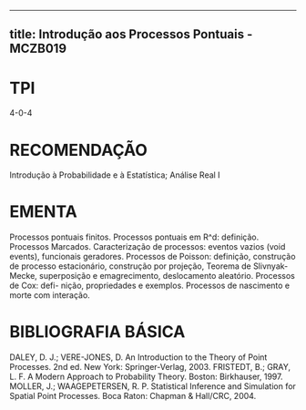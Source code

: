 
---
title: Introdução aos Processos Pontuais - MCZB019 
---

# TPI

4-0-4

# RECOMENDAÇÃO

Introdução à Probabilidade e à Estatística; Análise Real I

# EMENTA

Processos pontuais finitos. Processos pontuais em R^d: definição. Processos Marcados. Caracterização de processos: eventos vazios (void events), funcionais geradores. Processos de Poisson: definição, construção de processo estacionário, construção por projeção, Teorema de Slivnyak-Mecke, superposição e emagrecimento, deslocamento aleatório. Processos de Cox: defi- nição, propriedades e exemplos. Processos de nascimento e morte com interação.

# BIBLIOGRAFIA BÁSICA

DALEY, D. J.; VERE-JONES, D. An Introduction to the Theory of Point Processes. 2nd ed. New York: Springer-Verlag, 2003.
FRISTEDT, B.; GRAY, L. F. A Modern Approach to Probability Theory. Boston: Birkhauser, 1997.
MOLLER, J.; WAAGEPETERSEN, R. P. Statistical Inference and Simulation for Spatial Point Processes. Boca Raton: Chapman & Hall/CRC, 2004.
        